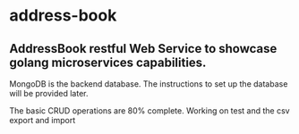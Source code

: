 # address-book
## AddressBook restful Web Service to showcase golang microservices capabilities.

MongoDB is the backend database. The instructions to set up the database will be provided later.

The basic CRUD operations are 80% complete. Working on test and the csv export and import
